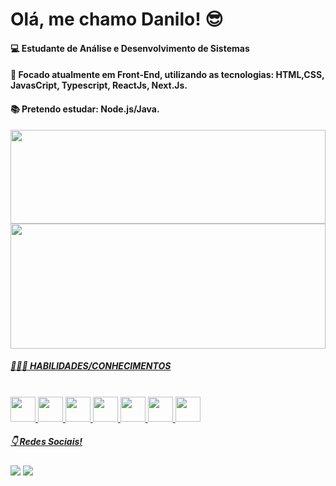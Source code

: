 # Olá, me chamo Danilo! 😎

#### 💻 Estudante de Análise e Desenvolvimento de Sistemas
#### 🔭 Focado atualmente em Front-End, utilizando as tecnologias: HTML,CSS, JavasCript, Typescript, ReactJs, Next.Js.
#### 📚 Pretendo estudar: Node.js/Java.

<div>
  <a href="https://www.github.com/DaniloOliveirasx">
  <img height="150rem" width="100%" src="https://github-readme-stats.vercel.app/api?username=DaniloOliveirasx&theme=blue-green" />
  <img height="200rem" width="100%" src="https://github-readme-stats.vercel.app/api/top-langs/?username=DaniloOliveirasx&theme=blue-green"/>
</div>

##### 🏋🏻‍♀️ HABILIDADES/CONHECIMENTOS <br>
<div style="display: inline_block"><br>
 <img align-items="center" width="40" height="40" src="https://cdn.jsdelivr.net/gh/devicons/devicon/icons/html5/html5-original.svg" />
 <img align-items="center" width="40" height="40" src="https://cdn.jsdelivr.net/gh/devicons/devicon/icons/css3/css3-original.svg" />
 <img align-items="center" width="40" height="40" src="https://cdn.jsdelivr.net/gh/devicons/devicon/icons/javascript/javascript-original.svg" />
 <img align-items="center" width="40" height="40" src="https://cdn.jsdelivr.net/gh/devicons/devicon/icons/typescript/typescript-original.svg" />
 <img align-items="center" width="40" height="40" src="https://cdn.jsdelivr.net/gh/devicons/devicon/icons/react/react-original.svg" />
 <img align-items="center" width="40" height="40" src="https://cdn.jsdelivr.net/gh/devicons/devicon/icons/nextjs/nextjs-original.svg" />
 <img align-items="center" width="40" height="40" src="https://cdn.jsdelivr.net/gh/devicons/devicon/icons/sass/sass-original.svg" />
</div>
 

##### 👇 Redes Sociais!
  
<div>
  <a href = "mailto:dan.oliveira883@gmail.com"><img src="https://img.shields.io/badge/Gmail-D14836?style=for-the-badge&logo=gmail&logoColor=white" target="_blank"></a>
  <a href="https://www.linkedin.com/in/danilo-oliveira01" target="_blank"><img src="https://img.shields.io/badge/-LinkedIn-%230077B5?style=for-the-badge&logo=linkedin&logoColor=white" target="_blank"></a> 
</div>
  
  
